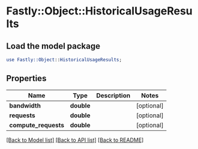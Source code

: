 # Fastly::Object::HistoricalUsageResults

## Load the model package
```perl
use Fastly::Object::HistoricalUsageResults;
```

## Properties
Name | Type | Description | Notes
------------ | ------------- | ------------- | -------------
**bandwidth** | **double** |  | [optional] 
**requests** | **double** |  | [optional] 
**compute_requests** | **double** |  | [optional] 

[[Back to Model list]](../README.md#documentation-for-models) [[Back to API list]](../README.md#documentation-for-api-endpoints) [[Back to README]](../README.md)


